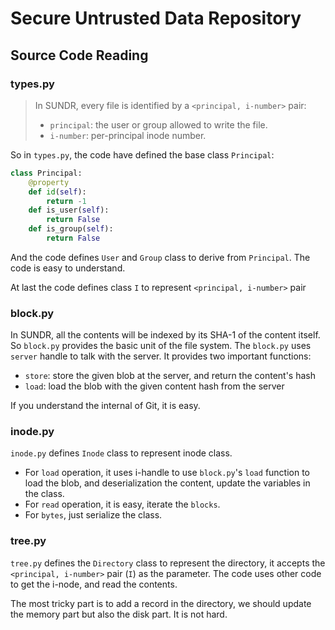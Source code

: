 # Secure Untrusted Data Repository

## Source Code Reading

### types.py

> In SUNDR, every file is identified by a `<principal, i-number>` pair:
>
> + `principal`: the user or group allowed to write the file.
> + `i-number`: per-principal inode number.

So in `types.py`, the code have defined the base class `Principal`:

```py
class Principal:
    @property
    def id(self):
        return -1
    def is_user(self):
        return False
    def is_group(self):
        return False
```

And the code defines `User` and `Group` class to derive from `Principal`. The code
is easy to understand.

At last the code defines class `I` to represent `<principal, i-number>` pair

### block.py

In SUNDR, all the contents will be indexed by its SHA-1 of the content itself. So
`block.py` provides the basic unit of the file system. The `block.py` uses `server`
handle to talk with the server. It provides two important functions:

+ `store`: store the given blob at the server, and return the content's hash
+ `load`: load the blob with the given content hash from the server

If you understand the internal of Git, it is easy.

### inode.py

`inode.py` defines `Inode` class to represent inode class.

+ For `load` operation, it uses i-handle to use `block.py`'s `load` function
to load the blob, and deserialization the content, update the variables in the
class.
+ For `read` operation, it is easy, iterate the `blocks`.
+ For `bytes`, just serialize the class.

### tree.py

`tree.py` defines the `Directory` class to represent the directory, it accepts
the `<principal, i-number>` pair (`I`) as the parameter. The code uses other code
to get the i-node, and read the contents.

The most tricky part is to add a record in the directory, we should update the memory
part but also the disk part. It is not hard.
